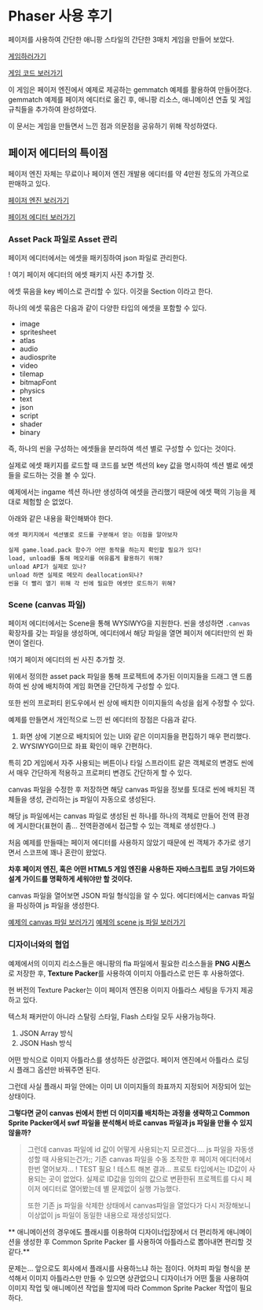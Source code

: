 # Phaser 사용 후기

페이저를 사용하여 간단한 애니팡 스타일의 간단한 3매치 게임을 만들어 보았다.

[게임하러가기](http://hgcho-phaser.appspot.com/anipang)
	
[게임 코드 보러가기](https://github.com/HyegeunCho/hgcho-phaser)

이 게임은 페이저 엔진에서 예제로 제공하는 gemmatch 예제를 활용하여 만들어졌다.
gemmatch 예제를 페이저 에디터로 옮긴 후, 애니팡 리소스, 애니메이션 연출 및 게임 규칙들을 추가하여 완성하였다.

이 문서는 게임을 만들면서 느낀 점과 의문점을 공유하기 위해 작성하였다.

## 페이저 에디터의 특이점

페이저 엔진 자체는 무료이나 페이저 엔진 개발용 에디터를 약 4만원 정도의 가격으로 판매하고 있다.

[페이저 엔진 보러가기](https://phaser.io)

[페이저 에디터 보러가기](http://phasereditor.boniatillo.com)

### Asset Pack 파일로 Asset 관리

페이저 에디터에서는 에셋을 패키징하여 json 파일로 관리한다.

! 여기 페이저 에디터의 에셋 패키지 사진 추가할 것.

에셋 묶음을 key 베이스로 관리할 수 있다. 이것을 Section 이라고 한다.

하나의 에셋 묶음은 다음과 같이 다양한 타입의 에셋을 포함할 수 있다.

- image
- spritesheet
- atlas
- audio
- audiosprite
- video
- tilemap
- bitmapFont
- physics
- text
- json
- script
- shader
- binary

즉, 하나의 씬을 구성하는 에셋들을 분리하여 섹션 별로 구성할 수 있다는 것이다.

실제로 에셋 패키지를 로드할 때 코드를 보면 섹션의 key 값을 명시하여 섹션 별로 에셋들을 로드하는 것을 볼 수 있다.

예제에서는 ingame 섹션 하나만 생성하여 에셋을 관리했기 때문에 에셋 팩의 기능을 제대로 체험할 순 없었다. 

아래와 같은 내용을 확인해봐야 한다.

```
에셋 패키지에서 섹션별로 로드를 구분해서 얻는 이점을 알아보자

실제 game.load.pack 함수가 어떤 동작을 하는지 확인할 필요가 있다!
load, unload를 통해 메모리를 여유롭게 활용하기 위해?
unload API가 실제로 있나?
unload 하면 실제로 메모리 deallocation되나?
씬을 더 빨리 열기 위해 각 씬에 필요한 에셋만 로드하기 위해?
```

### Scene (canvas 파일)

페이저 에디터에서는 Scene을 통해 WYSIWYG을 지원한다.
씬을 생성하면 `.canvas` 확장자를 갖는 파일을 생성하며, 에디터에서 해당 파일을 열면 페이저 에디터만의 씬 화면이 열린다.

!여기 페이저 에디터의 씬 사진 추가할 것.

위에서 정의한 asset pack 파일을 통해 프로젝트에 추가된 이미지들을 드래그 앤 드롭하여 씬 상에 배치하여 게임 화면을 간단하게 구성할 수 있다.

또한 씬의 프로퍼티 윈도우에서 씬 상에 배치한 이미지들의 속성을 쉽게 수정할 수 있다.

예제를 만들면서 개인적으로 느낀 씬 에디터의 장점은 다음과 같다.

1. 화면 상에 기본으로 배치되어 있는 UI와 같은 이미지들을 편집하기 매우 편리했다.
2. WYSIWYG이므로 좌표 확인이 매우 간편하다. 

특히 2D 게임에서 자주 사용되는 버튼이나 타일 스프라이트 같은 객체로의 변경도 씬에서 매우 간단하게 적용하고 프로퍼티 변경도 간단하게 할 수 있다.

canvas 파일을 수정한 후 저장하면 해당 canvas 파일을 정보를 토대로 씬에 배치된 객체들을 생성, 관리하는 js 파일이 자동으로 생성된다. 

해당 js 파일에서는 canvas 파일로 생성된 씬 하나를 하나의 객체로 만들어 전역 환경에 게시한다(표현이 좀... 전역환경에서 접근할 수 있는 객체로 생성한다..)

처음 예제를 만들때는 페이저 에디터를 사용하지 않았기 때문에 씬 객체가 추가로 생기면서 스코프에 꽤나 혼란이 왔었다. 

**차후 페이저 엔진, 혹은 어떤 HTML5 게임 엔진을 사용하든 자바스크립트 코딩 가이드와 설계 가이드를 명확하게 세워야만 할 것이다.**

canvas 파일을 열어보면 JSON 파일 형식임을 알 수 있다.
에디터에서는 canvas 파일을 파싱하여 js 파일을 생성한다. 

[예제의 canvas 파일 보러가기](https://github.com/HyegeunCho/hgcho-phaser/blob/master/assets/scenes/ingame.canvas)
[예제의 scene js 파일 보러가기](https://github.com/HyegeunCho/hgcho-phaser/blob/master/assets/scenes/ingame.js)



### 디자이너와의 협업

예제에서의 이미지 리소스들은 애니팡의 fla 파일에서 필요한 리소스들을 **PNG 시퀀스**로 저장한 후, **Texture Packer**를 사용하여 이미지 아틀라스로 만든 후 사용하였다.

현 버전의 Texture Packer는 이미 페이저 엔진용 이미지 아틀라스 세팅을 두가지 제공하고 있다.

텍스처 패커만이 아니라 스탈링 스타일, Flash 스타일 모두 사용가능하다.

1. JSON Array 방식
2. JSON Hash 방식

어떤 방식으로 이미지 아틀라스를 생성하든 상관없다. 페이저 엔진에서 아틀라스 로딩 시 플래그 옵션만 바꿔주면 된다.

그런데 사실 플래시 파일 안에는 이미 UI 이미지들의 좌표까지 지정되어 저장되어 있는 상태이다. 

**그렇다면 굳이 canvas 씬에서 한번 더 이미지를 배치하는 과정을 생략하고 Common Sprite Packer에서 swf 파일을 분석해서 바로 canvas 파일과 js 파일을 만들 수 있지 않을까?**
> 그런데 canvas 파일에 id 값이 어떻게 사용되는지 모르겠다.... 
> js 파일을 자동생성할 때 사용되는건가;; 
> 기존 canvas 파일을 수동 조작한 후 페이저 에디터에서 한번 열어보자...
> ! TEST 필요 !
> 테스트 해본 결과... 프로토 타입에서는 ID값이 사용되는 곳이 없었다.
> 실제로 ID값을 임의의 값으로 변환한뒤 프로젝트를 다시 페이저 에디터로 열어봤는데 
> 별 문제없이 실행 가능했다.
>
> 또한 기존 js 파일을 삭제한 상태에서 canvas파일을 열었다가 다시 저장해보니 이상없이 js 파일이 
> 동일한 내용으로 재생성되었다.


** 애니메이션의 경우에도 플래시를 이용하여 디자이너입장에서 더 편리하게 애니메이션을 생성한 후 Common Sprite Packer 를 사용하여 아틀라스로 뽑아내면 편리할 것 같다.**

문제는... 앞으로도 회사에서 플래시를 사용하느냐 하는 점이다. 어차피 파일 형식을 분석해서 이미지 아틀라스만 만들 수 있으면 상관없으니 디자이너가 어떤 툴을 사용하여 이미지 작업 및 애니메이션 작업을 할지에 따라 Common Sprite Packer 작업이 필요하다.



